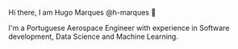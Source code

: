Hi there, I am Hugo Marques @h-marques 👋

I'm a Portuguese Aerospace Engineer with experience in Software development, Data Science and Machine Learning.
